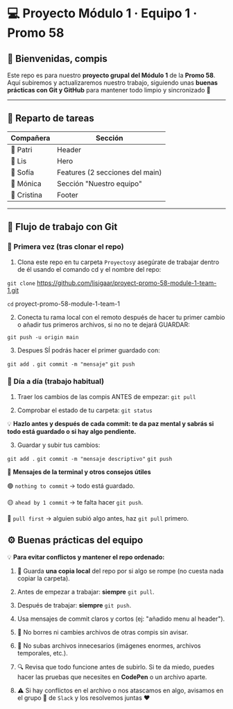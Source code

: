 # 💻 Proyecto Módulo 1 · Equipo 1 · Promo 58

## 👋 Bienvenidas, compis

Este repo es para nuestro **proyecto grupal del Módulo 1** de la **Promo 58**.  
Aquí subiremos y actualizaremos nuestro trabajo, siguiendo unas **buenas prácticas con Git y GitHub** para mantener todo limpio y sincronizado 💪

---

## 🧩 Reparto de tareas

| Compañera   | Sección                         |
| ----------- | ------------------------------- |
| 💜 Patri    | Header                          |
| 💙 Lis      | Hero                            |
| 💚 Sofía    | Features (2 secciones del main) |
| 💛 Mónica   | Sección "Nuestro equipo"        |
| 🧡 Cristina | Footer                          |

---

## 🚀 Flujo de trabajo con Git

### 🔹 Primera vez (tras clonar el repo)

1. Clona este repo en tu carpeta `Proyectos`y asegúrate de trabajar dentro de él usando el comando cd y el nombre del repo:

`git clone` https://github.com/lisigaar/proyect-promo-58-module-1-team-1.git

`cd` proyect-promo-58-module-1-team-1

2. Conecta tu rama local con el remoto después de hacer tu primer cambio o añadir tus primeros archivos, si no no te dejará GUARDAR:

`git push -u origin main`

3. Despues SÍ podrás hacer el primer guardado con:

`git add .`
`git commit -m "mensaje"`
`git push`

### 🔹 Día a día (trabajo habitual)

1. Traer los cambios de las compis ANTES de empezar:
   `git pull`

2. Comprobar el estado de tu carpeta:
   `git status`

💡 **Hazlo antes y después de cada commit: te da paz mental y sabrás si todo está guardado o si hay algo pendiente.**

3. Guardar y subir tus cambios:

`git add .`
`git commit -m "mensaje descriptivo"`
`git push`

💾 **Mensajes de la terminal y otros consejos útiles**

🟢 `nothing to commit` → todo está guardado.

🟡 `ahead by 1 commit` → te falta hacer `git push`.

🔵 `pull first` → alguien subió algo antes, haz `git pull` primero.

## ⚙️ Buenas prácticas del equipo

💡 **Para evitar conflictos y mantener el repo ordenado:**

1. 💾 Guarda **una copia local** del repo por si algo se rompe (no cuesta nada copiar la carpeta).

2. Antes de empezar a trabajar: **siempre** `git pull`.

3. Después de trabajar: **siempre** `git push`.

4. Usa mensajes de commit claros y cortos (ej: "añadido menu al header").

5. 🚫 No borres ni cambies archivos de otras compis sin avisar.

6. 🚫 No subas archivos innecesarios (imágenes enormes, archivos temporales, etc.).

7. 🔍 Revisa que todo funcione antes de subirlo. Si te da miedo, puedes hacer las pruebas que necesites en **CodePen** o un archivo aparte.

8. ⚠️ Si hay conflictos en el archivo o nos atascamos en algo, avisamos en el grupo 💬 de `Slack` y los resolvemos juntas ❤️
